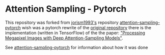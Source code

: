 
# Attention Sampling - Pytorch
This repository was forked from [jorism1993's](https://github.com/jorism1993) repository [attention-sampling-pytorch](https://github.com/sara-nl/attention-sampling-pytorch) wish was a pytorch rewrite of the [original repository](https://github.com/idiap/attention-sampling) there is the implementation (written in TensorFlow) of the the paper: ["Processing Megapixel Images with Deep Attention-Sampling Models"](https://arxiv.org/abs/1905.03711).

See [attention-sampling-pytorch](https://github.com/sara-nl/attention-sampling-pytorch) for information about how it was done



